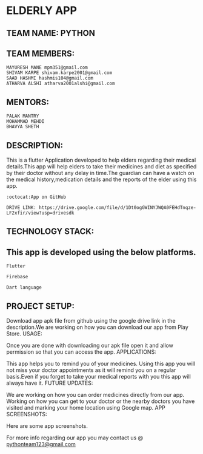 # ELDERLY APP
## TEAM NAME: PYTHON
## TEAM MEMBERS:

    MAYURESH MANE mpm351@gmail.com
    SHIVAM KARPE shivam.karpe2001@gmail.com
    SAAD HASHMI hashmis104@gmail.com
    ATHARVA ALSHI atharva2001alshi@gmail.com

## MENTORS:

    PALAK MANTRY
    MOHAMMAD MEHDI
    BHAVYA SHETH

## DESCRIPTION:

This is a flutter Application developed to help elders regarding their medical details.This app will help elders to take their medicines and diet as specified by their doctor without any delay in time.The guardian can have a watch on the medical history,medication details and the reports of the elder using this app.

    :octocat:App on GitHub

    DRIVE LINK: https://drive.google.com/file/d/1Dt0ogGWINYJWQA0FEHdTnqze-LF2xfir/view?usp=drivesdk

## TECHNOLOGY STACK:

## This app is developed using the below platforms.

    Flutter

    Firebase

    Dart language

## PROJECT SETUP:

Download app apk file from github using the google drive link in the description.We are working on how you can download our app from Play Store.
USAGE:

Once you are done with downloading our apk file open it and allow permission so that you can access the app.
APPLICATIONS:

This app helps you to remind you of your medicines. Using this app you will not miss your doctor appointments as it will remind you on a regular basis.Even if you forget to take your medical reports with you this app will always have it.
FUTURE UPDATES:

We are working on how you can order medicines directly from our app. Working on how you can get to your doctor or the nearby doctors you have visited and marking your home location using Google map.
APP SCREENSHOTS:

Here are some app screenshots.

For more info regarding our app you may contact us @ pythonteam123@gmail.com
